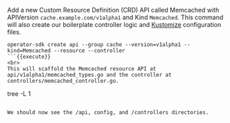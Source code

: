 Add a new Custom Resource Definition (CRD) API called Memcached with APIVersion `cache.example.com/v1alpha1` and Kind `Memcached`. This command will also create our boilerplate controller logic and [Kustomize](https://kustomize.io) configuration files.

```
operator-sdk create api --group cache --version=v1alpha1 --kind=Memcached --resource --controller
```{{execute}}
<br>
This will scaffold the Memcached resource API at api/v1alpha1/memcached_types.go and the controller at controllers/memcached_controller.go.

```
tree -L 1
```{{execute}}

We should now see the /api, config, and /controllers directories.